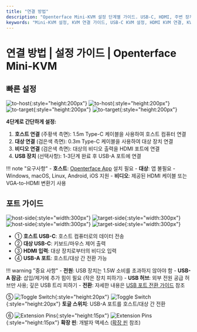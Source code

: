 ```yaml
---
title: "연결 방법"
description: "Openterface Mini-KVM 설정 단계별 가이드. USB-C, HDMI, 주변 장치 연결을 사용하여 호스트 컴퓨터와 대상 장치를 연결하는 방법을 학습하세요. 인터페이스 설명과 중요한 설정 팁이 포함되어 있습니다."
keywords: "Mini-KVM 설정, KVM 연결 가이드, USB-C KVM 설정, HDMI KVM 연결, KVM 설치 가이드, 컴퓨터 주변 장치 설정, USB 장치 연결, KVM 인터페이스 가이드, 헤드리스 컴퓨터 설정, KVM 구성"
---
```


# **연결 방법** | 설정 가이드 | Openterface Mini-KVM

## 빠른 설정

![to-host](https://assets.openterface.com/images/product/to-host.svg#only-light){:style="height:200px"} ![to-host](https://assets.openterface.com/images/product/to-host_1.svg#only-dark){:style="height:200px"}
![to-target](https://assets.openterface.com/images/product/to-target.svg#only-light){:style="height:200px"} ![to-target](https://assets.openterface.com/images/product/to-target_1.svg#only-dark){:style="height:200px"}

**4단계로 간단하게 설정:**

1. **호스트 연결** (주황색 측면): 1.5m Type-C 케이블을 사용하여 호스트 컴퓨터 연결
2. **대상 연결** (검은색 측면): 0.3m Type-C 케이블을 사용하여 대상 장치 연결
3. **비디오 연결** (검은색 측면): 대상의 비디오 출력을 HDMI 포트에 연결
4. **USB 장치** (선택사항): 1-3단계 완료 후 USB-A 포트에 연결

!!! note "요구사항" - **호스트**: [Openterface App](/app) 설치 필요 - **대상**: 앱 불필요 - Windows, macOS, Linux, Android, iOS 지원 - **비디오**: 제공된 HDMI 케이블 또는 VGA-to-HDMI 변환기 사용

## 포트 가이드

![host-side](https://assets.openterface.com/images/product/host-htc.svg#only-light){:style="width:300px"} ![target-side](https://assets.openterface.com/images/product/target-htc.svg#only-light){:style="width:300px"}
![host-side](https://assets.openterface.com/images/product/host-htc_1.svg#only-dark){:style="width:300px"} ![target-side](https://assets.openterface.com/images/product/target-htc_1.svg#only-dark){:style="width:300px"}

- ① **호스트 USB-C**: 호스트 컴퓨터로의 데이터 전송
- ② **대상 USB-C**: 키보드/마우스 제어 출력
- ③ **HDMI 입력**: 대상 장치로부터의 비디오 입력
- ④ **USB-A 포트**: 호스트/대상 간 전환 가능

!!! warning "중요 사항" - **전원**: USB 장치는 1.5W 소비를 초과하지 않아야 함 - **USB-A 잠금**: 삽입/제거에 추가 힘이 필요 (작은 장치 피하기) - **USB 허브**: 외부 전원 공급 허브만 사용; 깊은 USB 트리 피하기 - **전환**: 자세한 내용은 [USB 포트 전환 가이드](../usb-switch) 참조

⑤ ![Toggle Switch](https://assets.openterface.com/images/shell-icons/toggle-h-t.svg#only-light){:style="height:20px"} ![Toggle Switch](https://assets.openterface.com/images/shell-icons/toggle-h-t_1.svg#only-dark){:style="height:20px"} **토글 스위치**: USB-A 포트를 호스트/대상 간 전환

⑥ ![Extension Pins](https://assets.openterface.com/images/shell-icons/pins.svg#only-light){:style="height:15px"} ![Extension Pins](https://assets.openterface.com/images/shell-icons/pins_1.svg#only-dark){:style="height:15px"} **확장 핀**: 개발자 액세스 ([확장 핀](../extension-pins) 참조)

